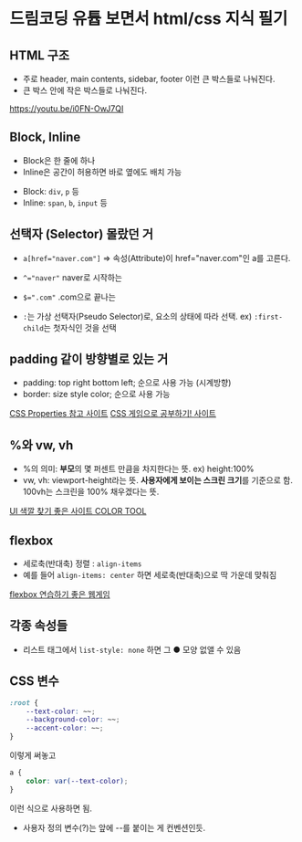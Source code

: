 # 드림코딩 유튭 보면서 html/css 지식 필기

## HTML 구조
- 주로 header, main contents, sidebar, footer 이런 큰 박스들로 나눠진다.
- 큰 박스 안에 작은 박스들로 나눠진다.

https://youtu.be/i0FN-OwJ7QI

## Block, Inline
- Block은 한 줄에 하나
- Inline은 공간이 허용하면 바로 옆에도 배치 가능

+ Block: `div`, `p` 등
+ Inline: `span`, `b`, `input` 등
  

## 선택자 (Selector) 몰랐던 거
 
- `a[href="naver.com"]` => 속성(Attribute)이 href="naver.com"인 a를 고른다.
- `^="naver"` naver로 시작하는
- `$=".com"` .com으로 끝나는

- `:`는 가상 선택자(Pseudo Selector)로, 요소의 상태에 따라 선택. ex) `:first-child`는 첫자식인 것을 선택

## padding 같이 방향별로 있는 거
- padding: top right bottom left; 순으로 사용 가능 (시계방향)
- border: size style color; 순으로 사용 가능

[CSS Properties 참고 사이트](https://developer.mozilla.org/en-US/docs/Web/CSS/Reference#index)
[CSS 게임으로 공부하기! 사이트](https://flukeout.github.io/)

## %와 vw, vh

- %의 의미: **부모**의 몇 퍼센트 만큼을 차지한다는 뜻. ex) height:100%
- vw, vh: viewport-height라는 뜻. **사용자에게 보이는 스크린 크기**를 기준으로 함. 100vh는 스크린을 100% 채우겠다는 뜻.

[UI 색깔 찾기 좋은 사이트 COLOR TOOL](https://m2.material.io/resources/color/#!/?view.left=0&view.right=0&primary.color=CE93D8)

## flexbox

- 세로축(반대축) 정렬 : `align-items`
- 예를 들어 `align-items: center` 하면 세로축(반대축)으로 딱 가운데 맞춰짐

[flexbox 연습하기 좋은 웹게임](https://flexboxfroggy.com/#ko)

## 각종 속성들

- 리스트 태그에서 `list-style: none` 하면 그 ● 모양 없앨 수 있음


## CSS 변수

```css
:root {
    --text-color: ~~;
    --background-color: ~~;
    --accent-color: ~~;
}
```
이렇게 써놓고

```css
a {
    color: var(--text-color);
}
```
이런 식으로 사용하면 됨.
- 사용자 정의 변수(?)는 앞에 --를 붙이는 게 컨벤션인듯.